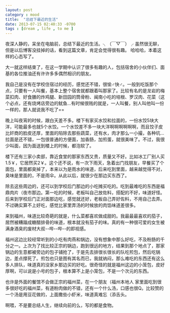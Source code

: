 ```yaml
---
layout: post
category : mood
title:  "总结下最近的生活"
date: 2013-07-15 02:40:33 -0700
tags : [dream , life , to me ]
---
```

夜深人静的，呆坐在电脑前，总结下最近的生活。╮（￣▽￣）╭ 虽然很无聊，但是以后博客没挂掉的话，看到这篇文章，肯定会觉得很有趣。
哈哈哈，本着这样的心态写了。
<!-- more -->

大一就这样结束了，在这一学期中认识了很多有趣的人，包括宿舍的小伙伴们、面基的各位推油还有许许多多偶然相识的朋友。

我自己是没有在学校住宿过的经历，感觉还不错，很愉♂快♂。一般到吃饭那个点，只要有一人叫餐，基本上整个宿舍就都跟着叫那家了。比较有名的是龙岩的梅菜扣肉、好食膳的炸鸡腿、新田园的筒骨粉、闽南小吃的培根、罗汉肉、花菜（这个必点，还有烧烤店旁边的鱿鱼...有时候很贱的就是，一人叫餐，别人叫他叫一份一样的，那人就说我不吃了==

晚上叫夜宵的时候，跟白天差不多。楼下有家买水饺和拉面的，一份水饺5块大洋，可能最多也就5个水饺。一个水饺差不多一块大洋啊啊啊啊啊啊，而且饺子皮比奸商的脸皮还厚，里面的陷除去那些蔬菜，还有水，肉才那么一小撮，各种坑...拉面是还不错，一包很普通的方便面，加香肠，加煎蛋，就很美味了。不过，我很少叫面，因为面送到楼上的时候，都泡软了。

楼下还有三家小卖部，靠近食堂的那家东西又贵，质量又不好。比如冰工厂别人买1.5￥，它居然买2￥。这个还不说，有一次下雨天，急着出门找朋友，早餐买了个面包，里面都臭掉了，本来以为是雨水的味道，后来吃到里面，越来越觉得不对，臭味是里面的，不是雨伞。从此以后，就很少在那边买东西了。

除去这些周边的，还可以到学校后门那边的小吃摊买吃的。吃到最难吃的东西是福鼎肉片（夜市那边。第一吃的时候，老板叫自己放佐料，搭配的不好，味道好怪。后来到学校后门正对面那边吃，感觉就还好，老板自己弄好佐料，不用自己去弄。不过确实算不上好吃，感觉比家里弄汤的时候放的肉馅味道差很多。

来到福州，味道比较奇葩的就是，什么菜都喜欢做成甜的。我最最最喜欢的茄子，居然被糟蹋成糖醋排骨的味道，根本就没有茄子的味。真的有一种很可爱的女生被满身酒臭的废材大叔--哔--哔--的即视感。

福州这边比较经常听到的小吃有肉燕和锅边，没有想象中那么好吃，不及粉肠的千分之一。上次为了找比较正宗的锅边，跑到很远的地方，结果到那个地点了，那家锅边的生意都被旁边的包子铺抢了，于是先去排很长很长的队吃煎包，然后吃锅边，差点撑死了。煎包也只是图有其名而已，我就纳闷，那么难吃的东西还有这么多人排队，味道真的没家乡那边买的好吃。很奇怪的就是福州这边的小笼包，皮好厚啊，可以说是小号的包子，根本算不上是小笼包，不是一个次元的东西。

也许是外面的餐馆不会做正宗的福州菜，在一个朋友（福州本地人 家里面吃到很多很好吃的福州菜，有道粉肉做的不错，还有一个什么汤，口感也很Q。比较赞的一个汤是用豆花做的，上面撒些小虾米，味道真难忘（添舌头。

啊喂，不是要总结人生，继续向前的么，写的都是食物。

